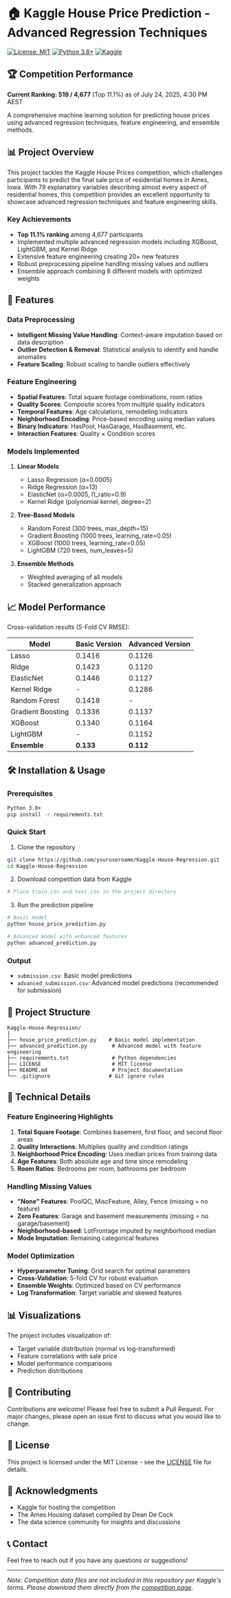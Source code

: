 # 🏠 Kaggle House Price Prediction - Advanced Regression Techniques

[![License: MIT](https://img.shields.io/badge/License-MIT-yellow.svg)](https://opensource.org/licenses/MIT)
[![Python 3.8+](https://img.shields.io/badge/python-3.8+-blue.svg)](https://www.python.org/downloads/)
[![Kaggle](https://img.shields.io/badge/Kaggle-Competition-20BEFF.svg)](https://www.kaggle.com/c/house-prices-advanced-regression-techniques)

## 🏆 Competition Performance

**Current Ranking: 519 / 4,677** (Top 11.1%) as of July 24, 2025, 4:30 PM AEST

A comprehensive machine learning solution for predicting house prices using advanced regression techniques, feature engineering, and ensemble methods.

## 📊 Project Overview

This project tackles the Kaggle House Prices competition, which challenges participants to predict the final sale price of residential homes in Ames, Iowa. With 79 explanatory variables describing almost every aspect of residential homes, this competition provides an excellent opportunity to showcase advanced regression techniques and feature engineering skills.

### Key Achievements
- **Top 11.1% ranking** among 4,677 participants
- Implemented multiple advanced regression models including XGBoost, LightGBM, and Kernel Ridge
- Extensive feature engineering creating 20+ new features
- Robust preprocessing pipeline handling missing values and outliers
- Ensemble approach combining 8 different models with optimized weights

## 🚀 Features

### Data Preprocessing
- **Intelligent Missing Value Handling**: Context-aware imputation based on data description
- **Outlier Detection & Removal**: Statistical analysis to identify and handle anomalies
- **Feature Scaling**: Robust scaling to handle outliers effectively

### Feature Engineering
- **Spatial Features**: Total square footage combinations, room ratios
- **Quality Scores**: Composite scores from multiple quality indicators
- **Temporal Features**: Age calculations, remodeling indicators
- **Neighborhood Encoding**: Price-based encoding using median values
- **Binary Indicators**: HasPool, HasGarage, HasBasement, etc.
- **Interaction Features**: Quality × Condition scores

### Models Implemented
1. **Linear Models**
   - Lasso Regression (α=0.0005)
   - Ridge Regression (α=13)
   - ElasticNet (α=0.0005, l1_ratio=0.9)
   - Kernel Ridge (polynomial kernel, degree=2)

2. **Tree-Based Models**
   - Random Forest (300 trees, max_depth=15)
   - Gradient Boosting (1000 trees, learning_rate=0.05)
   - XGBoost (1000 trees, learning_rate=0.05)
   - LightGBM (720 trees, num_leaves=5)

3. **Ensemble Methods**
   - Weighted averaging of all models
   - Stacked generalization approach

## 📈 Model Performance

Cross-validation results (5-Fold CV RMSE):

| Model | Basic Version | Advanced Version |
|-------|--------------|------------------|
| Lasso | 0.1416 | 0.1126 |
| Ridge | 0.1423 | 0.1120 |
| ElasticNet | 0.1446 | 0.1127 |
| Kernel Ridge | - | 0.1286 |
| Random Forest | 0.1418 | - |
| Gradient Boosting | 0.1336 | 0.1137 |
| XGBoost | 0.1340 | 0.1164 |
| LightGBM | - | 0.1152 |
| **Ensemble** | **0.133** | **0.112** |

## 🛠️ Installation & Usage

### Prerequisites
```bash
Python 3.8+
pip install -r requirements.txt
```

### Quick Start
1. Clone the repository
```bash
git clone https://github.com/yourusername/Kaggle-House-Regression.git
cd Kaggle-House-Regression
```

2. Download competition data from Kaggle
```bash
# Place train.csv and test.csv in the project directory
```

3. Run the prediction pipeline
```bash
# Basic model
python house_price_prediction.py

# Advanced model with enhanced features
python advanced_prediction.py
```

### Output
- `submission.csv`: Basic model predictions
- `advanced_submission.csv`: Advanced model predictions (recommended for submission)

## 📁 Project Structure

```
Kaggle-House-Regression/
│
├── house_price_prediction.py    # Basic model implementation
├── advanced_prediction.py        # Advanced model with feature engineering
├── requirements.txt              # Python dependencies
├── LICENSE                       # MIT license
├── README.md                     # Project documentation
└── .gitignore                   # Git ignore rules
```

## 🔬 Technical Details

### Feature Engineering Highlights

1. **Total Square Footage**: Combines basement, first floor, and second floor areas
2. **Quality Interactions**: Multiplies quality and condition ratings
3. **Neighborhood Price Encoding**: Uses median prices from training data
4. **Age Features**: Both absolute age and time since remodeling
5. **Room Ratios**: Bedrooms per room, bathrooms per bedroom

### Handling Missing Values

- **"None" Features**: PoolQC, MiscFeature, Alley, Fence (missing = no feature)
- **Zero Features**: Garage and basement measurements (missing = no garage/basement)
- **Neighborhood-based**: LotFrontage imputed by neighborhood median
- **Mode Imputation**: Remaining categorical features

### Model Optimization

- **Hyperparameter Tuning**: Grid search for optimal parameters
- **Cross-Validation**: 5-fold CV for robust evaluation
- **Ensemble Weights**: Optimized based on CV performance
- **Log Transformation**: Target variable and skewed features

## 📊 Visualizations

The project includes visualization of:
- Target variable distribution (normal vs log-transformed)
- Feature correlations with sale price
- Model performance comparisons
- Prediction distributions

## 🤝 Contributing

Contributions are welcome! Please feel free to submit a Pull Request. For major changes, please open an issue first to discuss what you would like to change.

## 📄 License

This project is licensed under the MIT License - see the [LICENSE](LICENSE) file for details.

## 🙏 Acknowledgments

- Kaggle for hosting the competition
- The Ames Housing dataset compiled by Dean De Cock
- The data science community for insights and discussions

## 📞 Contact

Feel free to reach out if you have any questions or suggestions!

---

*Note: Competition data files are not included in this repository per Kaggle's terms. Please download them directly from the [competition page](https://www.kaggle.com/c/house-prices-advanced-regression-techniques).*